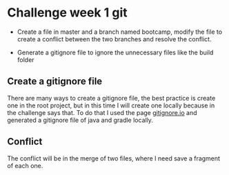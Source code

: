 # Challenge week 1 git
- Create a file in master and a branch named bootcamp, modify
the file to create a conflict between the two branches and resolve the conflict.

- Generate a gitignore file to ignore the unnecessary files like the build folder

## Create a gitignore file
There are many ways to create a gitignore file, the best practice is create one in the root project, but in this time I will create one locally because in the challenge says that. To do that I used the page [gitignore.io](https://www.gitignore.io) and generated a gitignore file of java and gradle locally.

## Conflict
The conflict will be in the merge of two files, where I need save a fragment of each one.